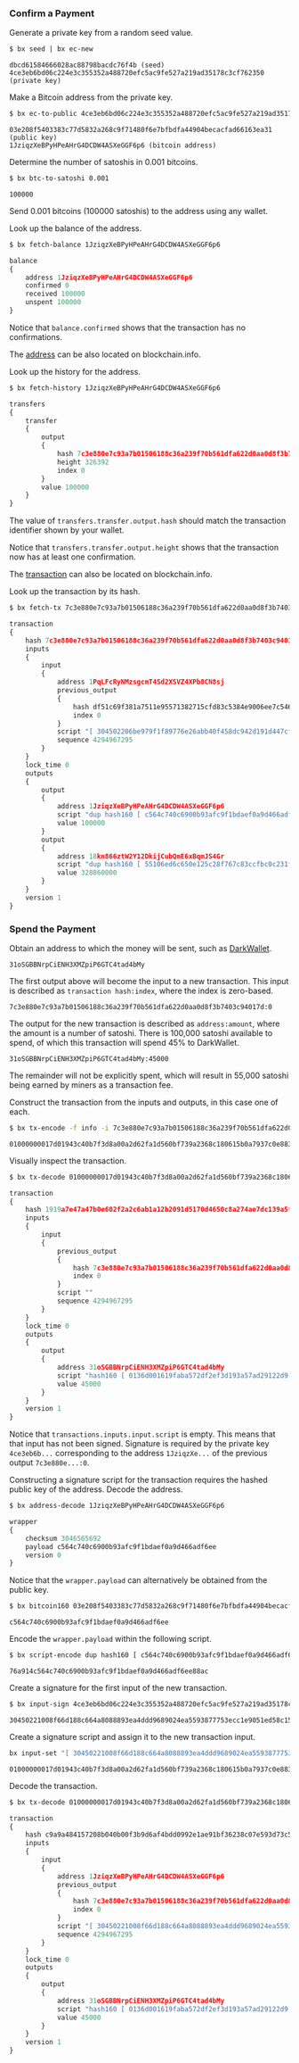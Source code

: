 ### Confirm a Payment
Generate a private key from a random seed value.
```sh
$ bx seed | bx ec-new
```
```
dbcd61584666028ac88798bacdc76f4b (seed)
4ce3eb6bd06c224e3c355352a488720efc5ac9fe527a219ad35178c3cf762350 (private key)
```
Make a Bitcoin address from the private key.
```sh
$ bx ec-to-public 4ce3eb6bd06c224e3c355352a488720efc5ac9fe527a219ad35178c3cf762350 | bx ec-to-address
```
```
03e208f5403383c77d5832a268c9f71480f6e7bfbdfa44904becacfad66163ea31 (public key)
1JziqzXeBPyHPeAHrG4DCDW4ASXeGGF6p6 (bitcoin address)
```
Determine the number of satoshis in 0.001 bitcoins.
```sh
$ bx btc-to-satoshi 0.001
```
```
100000
```
Send 0.001 bitcoins (100000 satoshis) to the address using any wallet.

Look up the balance of the address.
```sh
$ bx fetch-balance 1JziqzXeBPyHPeAHrG4DCDW4ASXeGGF6p6
```
```js
balance
{
    address 1JziqzXeBPyHPeAHrG4DCDW4ASXeGGF6p6
    confirmed 0
    received 100000
    unspent 100000
}
```
Notice that `balance.confirmed` shows that the transaction has no confirmations.

The [address](https://blockchain.info/address/1JziqzXeBPyHPeAHrG4DCDW4ASXeGGF6p6) can be also located on blockchain.info.

Look up the history for the address.
```sh
$ bx fetch-history 1JziqzXeBPyHPeAHrG4DCDW4ASXeGGF6p6
```
```js
transfers
{
    transfer
    {
        output
        {
            hash 7c3e880e7c93a7b01506188c36a239f70b561dfa622d0aa0d8f3b7403c94017d
            height 326392
            index 0
        }
        value 100000
    }
}
```
The value of `transfers.transfer.output.hash` should match the transaction identifier shown by your wallet.

Notice that `transfers.transfer.output.height` shows that the transaction now has at least one confirmation.

The [transaction](https://blockchain.info/tx/7c3e880e7c93a7b01506188c36a239f70b561dfa622d0aa0d8f3b7403c94017d) can also be located on blockchain.info.

Look up the transaction by its hash.
```sh
$ bx fetch-tx 7c3e880e7c93a7b01506188c36a239f70b561dfa622d0aa0d8f3b7403c94017d
```
```js
transaction
{
    hash 7c3e880e7c93a7b01506188c36a239f70b561dfa622d0aa0d8f3b7403c94017d
    inputs
    {
        input
        {
            address 1PqLFcRyNMzsgcmT4Sd2XSVZ4XPb8CN8sj
            previous_output
            {
                hash df51c69f381a7511e95571382715cfd83c5384e9006ee7c546cfa6bb4b172346
                index 0
            }
            script "[ 304502206be979f1f89776e26abb40f458dc942d191d447cf3ce847d2d7e430df6b21ac4022100cade875670d71bd972f151b00544044d90a75261a9a01542968a1b36b31aea1801 ] [ 041fd7ca20852f638e82ac43b2df2ac7b38a3fec1622fb33c9f679ae909868a7e6e013429b2421a871a4e1d5d5702bea978bdd8ec399657dc6f3c0334a83de40bf ]"
            sequence 4294967295
        }
    }
    lock_time 0
    outputs
    {
        output
        {
            address 1JziqzXeBPyHPeAHrG4DCDW4ASXeGGF6p6
            script "dup hash160 [ c564c740c6900b93afc9f1bdaef0a9d466adf6ee ] equalverify checksig"
            value 100000
        }
        output
        {
            address 18kn866ztW2Y12DkijCubQmE6xBqmJS4Gr
            script "dup hash160 [ 55106ed6c650e125c28f767c83ccfbc0c231fc8a ] equalverify checksig"
            value 328860000
        }
    }
    version 1
}
```
### Spend the Payment
Obtain an address to which the money will be sent, such as [DarkWallet](https://blockchain.info/address/31oSGBBNrpCiENH3XMZpiP6GTC4tad4bMy).
```
31oSGBBNrpCiENH3XMZpiP6GTC4tad4bMy
```
The first output above will become the input to a new transaction. This input is described as `transaction hash:index`, where the index is zero-based.
```
7c3e880e7c93a7b01506188c36a239f70b561dfa622d0aa0d8f3b7403c94017d:0
```
The output for the new transaction is described as `address:amount`, where the amount is a number of satoshi. There is 100,000 satoshi available to spend, of which this transaction will spend 45% to DarkWallet.
```
31oSGBBNrpCiENH3XMZpiP6GTC4tad4bMy:45000
```
The remainder will not be explicitly spent, which will result in 55,000 satoshi being earned by miners as a transaction fee.

Construct the transaction from the inputs and outputs, in this case one of each.
```sh
$ bx tx-encode -f info -i 7c3e880e7c93a7b01506188c36a239f70b561dfa622d0aa0d8f3b7403c94017d:0 -o 31oSGBBNrpCiENH3XMZpiP6GTC4tad4bMy:45000
```
```
01000000017d01943c40b7f3d8a00a2d62fa1d560bf739a2368c180615b0a7937c0e883e7c0000000000ffffffff01c8af00000000000017a9140136d001619faba572df2ef3d193a57ad29122d98700000000
```
Visually inspect the transaction.
```sh
$ bx tx-decode 01000000017d01943c40b7f3d8a00a2d62fa1d560bf739a2368c180615b0a7937c0e883e7c0000000000ffffffff01c8af00000000000017a9140136d001619faba572df2ef3d193a57ad29122d98700000000
```
```js
transaction
{
    hash 1919a7e47a47b0e602f2a2c6ab1a12b2091d5170d4650c8a274ae7dc139a5f9d
    inputs
    {
        input
        {
            previous_output
            {
                hash 7c3e880e7c93a7b01506188c36a239f70b561dfa622d0aa0d8f3b7403c94017d
                index 0
            }
            script ""
            sequence 4294967295
        }
    }
    lock_time 0
    outputs
    {
        output
        {
            address 31oSGBBNrpCiENH3XMZpiP6GTC4tad4bMy
            script "hash160 [ 0136d001619faba572df2ef3d193a57ad29122d9 ] equal"
            value 45000
        }
    }
    version 1
}
```
Notice that `transactions.inputs.input.script` is empty. This means that that input has not been signed. Signature is required by the private key `4ce3eb6b...` corresponding to the address `1JziqzXe...` of the previous output `7c3e880e...:0`.

Constructing a signature script for the transaction requires the hashed public key of the address. Decode the address.
```sh
$ bx address-decode 1JziqzXeBPyHPeAHrG4DCDW4ASXeGGF6p6
```
```js
wrapper
{
    checksum 3046565692
    payload c564c740c6900b93afc9f1bdaef0a9d466adf6ee
    version 0
}
```
Notice that the `wrapper.payload` can alternatively be obtained from the public key.
```sh
$ bx bitcoin160 03e208f5403383c77d5832a268c9f71480f6e7bfbdfa44904becacfad66163ea31
```
```
c564c740c6900b93afc9f1bdaef0a9d466adf6ee
```
Encode the `wrapper.payload` within the following script.
```sh
$ bx script-encode dup hash160 [ c564c740c6900b93afc9f1bdaef0a9d466adf6ee ] equalverify checksig
```
```
76a914c564c740c6900b93afc9f1bdaef0a9d466adf6ee88ac
```
Create a signature for the first input of the new transaction.
```sh
$ bx input-sign 4ce3eb6bd06c224e3c355352a488720efc5ac9fe527a219ad35178c3cf762350 707e3d717925ba2e98234dd6f3a38eb5 76a914c564c740c6900b93afc9f1bdaef0a9d466adf6ee88ac 01000000017d01943c40b7f3d8a00a2d62fa1d560bf739a2368c180615b0a7937c0e883e7c0000000000ffffffff01c8af00000000000017a9140136d001619faba572df2ef3d193a57ad29122d98700000000
```
```
30450221008f66d188c664a8088893ea4ddd9689024ea5593877753ecc1e9051ed58c15168022071a0d1e7dd23492df67275d2464922ff6f658d532fba4c0500f0dc8a0a1723f7
```
Create a signature script and assign it to the new transaction input.
```sh
bx input-set "[ 30450221008f66d188c664a8088893ea4ddd9689024ea5593877753ecc1e9051ed58c15168022071a0d1e7dd23492df67275d2464922ff6f658d532fba4c0500f0dc8a0a1723f7 ] [ 03e208f5403383c77d5832a268c9f71480f6e7bfbdfa44904becacfad66163ea31 ]" 01000000017d01943c40b7f3d8a00a2d62fa1d560bf739a2368c180615b0a7937c0e883e7c0000000000ffffffff01c8af00000000000017a9140136d001619faba572df2ef3d193a57ad29122d98700000000
```
```
01000000017d01943c40b7f3d8a00a2d62fa1d560bf739a2368c180615b0a7937c0e883e7c000000006a4730450221008f66d188c664a8088893ea4ddd9689024ea5593877753ecc1e9051ed58c15168022071a0d1e7dd23492df67275d2464922ff6f658d532fba4c0500f0dc8a0a1723f72103e208f5403383c77d5832a268c9f71480f6e7bfbdfa44904becacfad66163ea31ffffffff01c8af00000000000017a9140136d001619faba572df2ef3d193a57ad29122d98700000000
```
Decode the transaction.
```sh
$ bx tx-decode 01000000017d01943c40b7f3d8a00a2d62fa1d560bf739a2368c180615b0a7937c0e883e7c000000006a4730450221008f66d188c664a8088893ea4ddd9689024ea5593877753ecc1e9051ed58c15168022071a0d1e7dd23492df67275d2464922ff6f658d532fba4c0500f0dc8a0a1723f72103e208f5403383c77d5832a268c9f71480f6e7bfbdfa44904becacfad66163ea31ffffffff01c8af00000000000017a9140136d001619faba572df2ef3d193a57ad29122d98700000000
```
```js
transaction
{
    hash c9a9a484157208b040b00f3b9d6af4bdd0992e1ae91bf36238c07e593d73c56d
    inputs
    {
        input
        {
            address 1JziqzXeBPyHPeAHrG4DCDW4ASXeGGF6p6
            previous_output
            {
                hash 7c3e880e7c93a7b01506188c36a239f70b561dfa622d0aa0d8f3b7403c94017d
                index 0
            }
            script "[ 30450221008f66d188c664a8088893ea4ddd9689024ea5593877753ecc1e9051ed58c15168022071a0d1e7dd23492df67275d2464922ff6f658d532fba4c0500f0dc8a0a1723f7 ] [ 03e208f5403383c77d5832a268c9f71480f6e7bfbdfa44904becacfad66163ea31 ]"
            sequence 4294967295
        }
    }
    lock_time 0
    outputs
    {
        output
        {
            address 31oSGBBNrpCiENH3XMZpiP6GTC4tad4bMy
            script "hash160 [ 0136d001619faba572df2ef3d193a57ad29122d9 ] equal"
            value 45000
        }
    }
    version 1
}
```